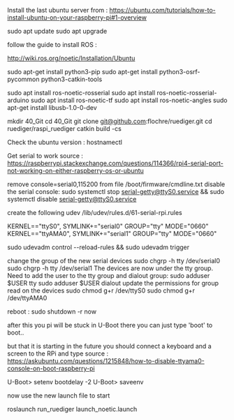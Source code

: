 Install the last ubuntu server from : https://ubuntu.com/tutorials/how-to-install-ubuntu-on-your-raspberry-pi#1-overview

sudo apt update
sudo apt upgrade

follow the guide to install ROS :

http://wiki.ros.org/noetic/Installation/Ubuntu

sudo apt-get install python3-pip
sudo apt-get install python3-osrf-pycommon python3-catkin-tools

sudo apt install ros-noetic-rosserial
sudo apt install ros-noetic-rosserial-arduino
sudo apt install ros-noetic-tf
sudo apt install ros-noetic-angles
sudo apt-get install libusb-1.0-0-dev

mkdir 40_Git
cd 40_Git
git clone git@github.com:flochre/ruediger.git
cd ruediger/raspi_ruediger
catkin build -cs

Check the ubuntu version : 
hostnamectl

Get serial to work
source : https://raspberrypi.stackexchange.com/questions/114366/rpi4-serial-port-not-working-on-either-raspberry-os-or-ubuntu

remove console=serial0,115200 from file /boot/firmware/cmdline.txt
disable the serial console: sudo systemctl stop serial-getty@ttyS0.service && sudo systemctl disable serial-getty@ttyS0.service

create the following udev /lib/udev/rules.d/61-serial-rpi.rules

KERNEL=="ttyS0", SYMLINK+="serial0" GROUP="tty" MODE="0660"
KERNEL=="ttyAMA0", SYMLINK+="serial1" GROUP="tty" MODE="0660"

sudo udevadm control --reload-rules && sudo udevadm trigger

change the group of the new serial devices
sudo chgrp -h tty /dev/serial0
sudo chgrp -h tty /dev/serial1
The devices are now under the tty group. Need to add the user to the tty group and dialout group:
sudo adduser $USER tty
sudo adduser $USER dialout
update the permissions for group read on the devices
sudo chmod g+r /dev/ttyS0
sudo chmod g+r /dev/ttyAMA0

reboot : sudo shutdown -r now

after this you pi will be stuck in U-Boot
there you can just type 'boot' to boot..

but that it is starting in the future you should connect a keyboard and a screen to the RPi and type
source : https://askubuntu.com/questions/1215848/how-to-disable-ttyama0-console-on-boot-raspberry-pi

U-Boot> setenv bootdelay -2
U-Boot> saveenv

now use the new launch file to start

roslaunch run_ruediger launch_noetic.launch 
